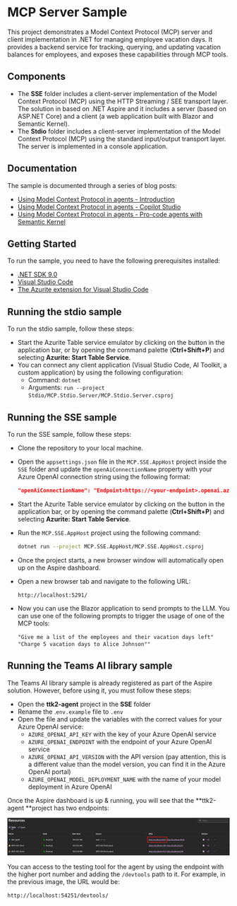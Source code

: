 # MCP Server Sample

This project demonstrates a Model Context Protocol (MCP) server and client implementation in .NET for managing employee vacation days. It provides a backend service for tracking, querying, and updating vacation balances for employees, and exposes these capabilities through MCP tools.

## Components

- The **SSE** folder includes a client-server implementation of the Model Context Protocol (MCP) using the HTTP Streaming / SEE transport layer. The solution in based on .NET Aspire and it includes a server (based on ASP.NET Core) and a client (a web application built with Blazor and Semantic Kernel).
- The **Stdio** folder includes a client-server implementation of the Model Context Protocol (MCP) using the standard input/output transport layer. The server is implemented in a console application.

## Documentation
The sample is documented through a series of blog posts:

- [Using Model Context Protocol in agents - Introduction](https://www.developerscantina.com/p/mcp-intro/)
- [Using Model Context Protocol in agents - Copilot Studio](https://www.developerscantina.com/p/mcp-copilot-studio/)
- [Using Model Context Protocol in agents - Pro-code agents with Semantic Kernel](https://www.developerscantina.com/p/mcp-semantic-kernel/)

## Getting Started

To run the sample, you need to have the following prerequisites installed:

- [.NET SDK 9.0](https://dotnet.microsoft.com/download)
- [Visual Studio Code](https://code.visualstudio.com/)
- [The Azurite extension for Visual Studio Code](https://marketplace.visualstudio.com/items?itemName=Azurite.azurite)

## Running the stdio sample

To run the stdio sample, follow these steps:

- Start the Azurite Table service emulator by clicking on the button in the application bar, or by opening the command palette (**Ctrl+Shift+P**) and selecting **Azurite: Start Table Service**.
- You can connect any client application (Visual Studio Code, AI Toolkit, a custom application) by using the following configuration:
  - Command: `dotnet`
  - Arguments: `run --project Stdio/MCP.Stdio.Server/MCP.Stdio.Server.csproj`

## Running the SSE sample

To run the SSE sample, follow these steps:

- Clone the repository to your local machine.
- Open the `appsettings.json` file in the `MCP.SSE.AppHost` project inside the `SSE` folder and update the `openAiConnectionName` property with your Azure OpenAI connection string using the following format:
  
    ```json
    "openAiConnectionName": "Endpoint=https://<your-endpoint>.openai.azure.com/;Key=<your-key>"
    ```
- Start the Azurite Table service emulator by clicking on the button in the application bar, or by opening the command palette (**Ctrl+Shift+P**) and selecting **Azurite: Start Table Service**.
- Run the `MCP.SSE.AppHost` project using the following command:

    ```bash
    dotnet run --project MCP.SSE.AppHost/MCP.SSE.AppHost.csproj
    ```
- Once the project starts, a new browser window will automatically open up on the Aspire dashboard.
- Open a new browser tab and navigate to the following URL:

    ```plaintext
    http://localhost:5291/
    ```
- Now you can use the Blazor application to send prompts to the LLM. You can use one of the following prompts to trigger the usage of one of the MCP tools:

    ```plaintext
    "Give me a list of the employees and their vacation days left"
    "Charge 5 vacation days to Alice Johnson""
    ```

## Running the Teams AI library sample
    
The Teams AI library sample is already registered as part of the Aspire solution. However, before using it, you must follow these steps:

- Open the **ttk2-agent** project in the **SSE** folder
- Rename the .`env.example` file to `.env`
- Open the file and update the variables with the correct values for your Azure OpenAI service:
  - `AZURE_OPENAI_API_KEY` with the key of your Azure OpenAI service
  - `AZURE_OPENAI_ENDPOINT` with the endpoint of your Azure OpenAI service
  - `AZURE_OPENAI_API_VERSION` with the API version (pay attention, this is a different value than the model version, you can find it in the Azure OpenAI portal)
  - `AZURE_OPENAI_MODEL_DEPLOYMENT_NAME` with the name of your model deployment in Azure OpenAI
  
Once the Aspire dashboard is up & running, you will see that the **ttk2-agent **project has two endpoints:

![The Aspire dashboard](./docs/img/dashboard.png)

You can access to the testing tool for the agent by using the endpoint with the higher port number and adding the `/devtools` path to it.
For example, in the previous image, the URL would be:

```plaintext
http://localhost:54251/devtools/
```
